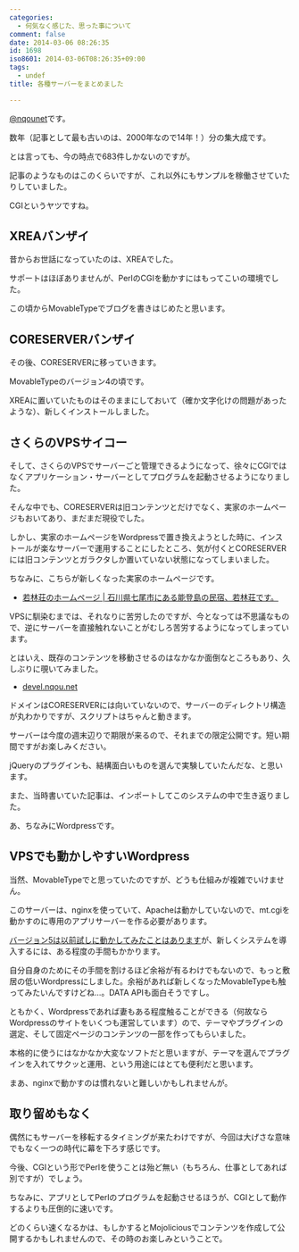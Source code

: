 ```yaml
---
categories:
  - 何気なく感じた、思った事について
comment: false
date: 2014-03-06 08:26:35
id: 1698
iso8601: 2014-03-06T08:26:35+09:00
tags:
  - undef
title: 各種サーバーをまとめました

---
```


<p><a href="https://twitter.com/nqounet">@nqounet</a>です。</p>

<p>数年（記事として最も古いのは、2000年なので14年！）分の集大成です。</p>

<p>とは言っても、今の時点で683件しかないのですが。</p>



<p>記事のようなものはこのくらいですが、これ以外にもサンプルを稼働させていたりしていました。</p>

<p>CGIというヤツですね。</p>

<h2>XREAバンザイ</h2>

<p>昔からお世話になっていたのは、XREAでした。</p>

<p>サポートはほぼありませんが、PerlのCGIを動かすにはもってこいの環境でした。</p>

<p>この頃からMovableTypeでブログを書きはじめたと思います。</p>

<h2>CORESERVERバンザイ</h2>

<p>その後、CORESERVERに移っていきます。</p>

<p>MovableTypeのバージョン4の頃です。</p>

<p>XREAに置いていたものはそのままにしておいて（確か文字化けの問題があったような）、新しくインストールしました。</p>

<h2>さくらのVPSサイコー</h2>

<p>そして、さくらのVPSでサーバーごと管理できるようになって、徐々にCGIではなくアプリケーション・サーバーとしてプログラムを起動させるようになりました。</p>

<p>そんな中でも、CORESERVERは旧コンテンツとだけでなく、実家のホームページもおいてあり、まだまだ現役でした。</p>

<p>しかし、実家のホームページをWordpressで置き換えようとした時に、インストールが楽なサーバーで運用することにしたところ、気が付くとCORESERVERには旧コンテンツとガラクタしか置いていない状態になってしまいました。</p>

<p>ちなみに、こちらが新しくなった実家のホームページです。</p>

<ul>
<li><a href="http://notowaka.com/">若林荘のホームページ | 石川県七尾市にある能登島の民宿、若林荘です。</a></li>
</ul>

<p>VPSに馴染むまでは、それなりに苦労したのですが、今となっては不思議なもので、逆にサーバーを直接触れないことがむしろ苦労するようになってしまっています。</p>

<p>とはいえ、既存のコンテンツを移動させるのはなかなか面倒なところもあり、久しぶりに覗いてみました。</p>

<ul>
<li><a href="http://www.coreserver.jp/error.php?404">devel.nqou.net</a></li>
</ul>

<p>ドメインはCORESERVERには向いていないので、サーバーのディレクトリ構造が丸わかりですが、スクリプトはちゃんと動きます。</p>

<p>サーバーは今度の週末辺りで期限が来るので、それまでの限定公開です。短い期間ですがお楽しみください。</p>

<p>jQueryのプラグインも、結構面白いものを選んで実験していたんだな、と思います。</p>

<p>また、当時書いていた記事は、インポートしてこのシステムの中で生き返りました。</p>

<p>あ、ちなみにWordpressです。</p>

<h2>VPSでも動かしやすいWordpress</h2>

<p>当然、MovableTypeでと思っていたのですが、どうも仕組みが複雑でいけません。</p>

<p>このサーバーは、nginxを使っていて、Apacheは動かしていないので、mt.cgiを動かすのに専用のアプリサーバーを作る必要があります。</p>

<p><a href="http://www.nishimiyahara.net/2013/03/02/073000" title="MovableType5.2.3をPSGIで動かしてみた">バージョン5は以前試しに動かしてみたことはあります</a>が、新しくシステムを導入するには、ある程度の手間もかかります。</p>

<p>自分自身のためにその手間を割けるほど余裕が有るわけでもないので、もっと敷居の低いWordpressにしました。余裕があれば新しくなったMovableTypeも触ってみたいんですけどね…。DATA APIも面白そうですし。</p>

<p>ともかく、Wordpressであれば妻もある程度触ることができる（何故ならWordpressのサイトをいくつも運営しています）ので、テーマやプラグインの選定、そして固定ページのコンテンツの一部を作ってもらいました。</p>

<p>本格的に使うにはなかなか大変なソフトだと思いますが、テーマを選んでプラグインを入れてサクッと運用、という用途にはとても便利だと思います。</p>

<p>まあ、nginxで動かすのは慣れないと難しいかもしれませんが。</p>

<h2>取り留めもなく</h2>

<p>偶然にもサーバーを移転するタイミングが来たわけですが、今回は大げさな意味でもなく一つの時代に幕を下ろす感じです。</p>

<p>今後、CGIという形でPerlを使うことは殆ど無い（もちろん、仕事としてあれば別ですが）でしょう。</p>

<p>ちなみに、アプリとしてPerlのプログラムを起動させるほうが、CGIとして動作するよりも圧倒的に速いです。</p>

<p>どのくらい速くなるかは、もしかするとMojoliciousでコンテンツを作成して公開するかもしれませんので、その時のお楽しみということで。</p>
    	